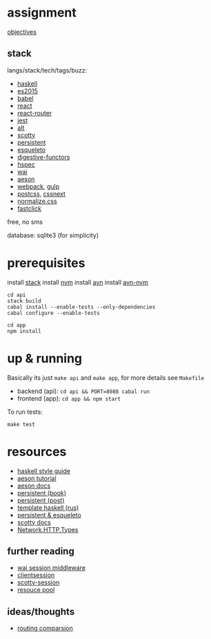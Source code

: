 # assignment

[objectives](https://gist.github.com/vladson/2459673aede359fba68e)

## stack

langs/stack/tech/tags/buzz:

* [haskell](https://www.haskell.org/)
* [es2015](http://www.ecma-international.org/ecma-262/6.0/)
* [babel](https://babeljs.io/)
* [react](http://facebook.github.io/react/)
* [react-router](https://github.com/rackt/react-router)
* [jest](https://facebook.github.io/jest/)
* [alt](https://github.com/goatslacker/alt)
* [scotty](https://github.com/scotty-web/scotty)
* [persistent](https://github.com/yesodweb/persistent)
* [esqueleto](https://github.com/prowdsponsor/esqueleto)
* [digestive-functors](https://github.com/jaspervdj/digestive-functors)
* [hspec](http://hspec.github.io/)
* [wai](https://github.com/yesodweb/wai)
* [aeson](https://github.com/bos/aeson)
* [webpack](http://webpack.github.io), [gulp](http://gulpjs.com)
* [postcss](https://github.com/postcss/postcss), [cssnext](http://cssnext.io)
* [normalize.css](http://necolas.github.io/normalize.css/)
* [fastclick](https://github.com/ftlabs/fastclick)

free, no sms

database: sqlite3 (for simplicity)

# prerequisites

install [stack](https://github.com/commercialhaskell/stack)
install [nvm](https://github.com/creationix/nvm)
install [avn](https://github.com/wbyoung/avn)
install [avn-nvm](https://github.com/wbyoung/avn-nvm)

```
cd api
stack build
cabal install --enable-tests --only-dependencies
cabal configure --enable-tests
```

```
cd app
npm install
```

# up & running

Basically its just `make api` and `make app`,
for more details see `Makefile`

* backend (api): `cd api && PORT=8088 cabal run`
* frontend (app): `cd app && npm start`

To run tests:
```
make test
```

# resources

* [haskell style guide](https://github.com/tibbe/haskell-style-guide/blob/master/haskell-style.md)
* [aeson tutorial](http://artyom.me/aeson)
* [aeson docs](https://hackage.haskell.org/package/aeson-0.6.1.0/docs/Data-Aeson.html)
* [persistent (book)](http://www.yesodweb.com/book/persistent)
* [persistent (post)](http://www.yesodweb.com/blog/2011/08/persistent-0-6-0)
* [template haskell (rus)](http://eax.me/template-haskell/) 
* [persistent & esqueleto](https://www.fpcomplete.com/school/starting-with-haskell/libraries-and-frameworks/persistent-db)
* [scotty docs](https://hackage.haskell.org/package/scotty-0.4.0/docs/Web-Scotty.html)
* [Network.HTTP.Types](https://hackage.haskell.org/package/http-types-0.3.0/docs/Network-HTTP-Types.html)

## further reading

* [wai session middleware](https://github.com/singpolyma/wai-session/blob/master/example/Main.hs)
* [clientsession](https://github.com/yesodweb/clientsession/tree/master)
* [scotty-session](https://github.com/agrafix/scotty-session)
* [resouce pool](http://eax.me/haskell-resource-pool/)

## ideas/thoughts

* [routing comparsion](https://github.com/AndrewRademacher/routing-comparison)
